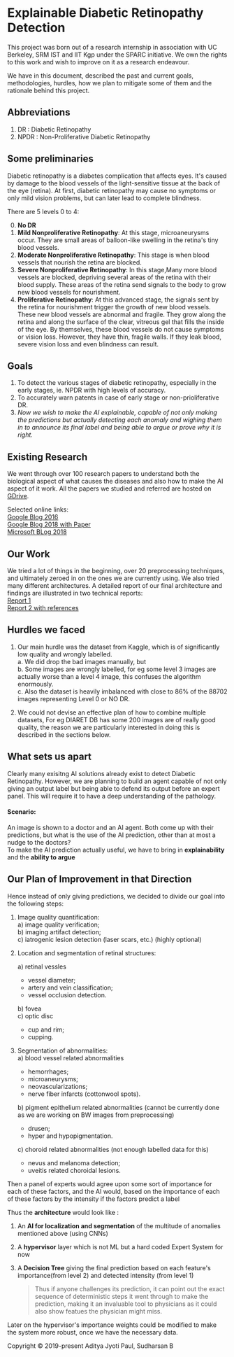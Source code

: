 # Explainable Diabetic Retinopathy Detection
This project was born out of a research internship in association with UC Berkeley, SRM IST and IIT Kgp under the SPARC initiative. We own the rights to this work and wish to improve on it as a research endeavour.     

We have in this document, described the past and current goals, methodologies, hurdles, how we plan to mitigate some of them and the rationale behind this project.

## Abbreviations
 1. DR   : Diabetic Retinopathy
 2. NPDR : Non-Proliferative Diabetic Retinopathy
 
## Some preliminaries
Diabetic retinopathy is a diabetes complication that affects eyes. It's caused by damage to the blood vessels of the light-sensitive tissue at the back of the eye (retina). At first, diabetic retinopathy may cause no symptoms or only mild vision problems, but can later lead to complete blindness.

There are 5 levels 0 to 4:    

0. **No DR**
1. **Mild Nonproliferative Retinopathy**: At this stage, microaneurysms occur. They are small areas of balloon-like swelling in the retina's tiny blood vessels.
2. **Moderate Nonproliferative Retinopathy**: This stage is when blood vessels that nourish the retina are blocked.
3. **Severe Nonproliferative Retinopathy**: In this stage,Many more blood vessels are blocked, depriving several areas of the retina with their blood supply. These areas of the retina send signals to the body to grow new blood vessels for nourishment.
4. **Proliferative Retinopathy**: At this advanced stage, the signals sent by the retina for nourishment trigger the growth of new blood vessels. These new blood vessels are abnormal and fragile. They grow along the retina and along the surface of the clear, vitreous gel that fills the inside of the eye. By themselves, these blood vessels do not cause symptoms or vision loss. However, they have thin, fragile walls. If they leak blood, severe vision loss and even blindness can result.

## Goals
1. To detect the various stages of diabetic retinopathy, especially in the early stages, ie. NPDR with high levels of accuracy. 
2. To accurately warn patents in case of early stage or non-prioliferative DR.
3. *Now we wish to make the AI explainable, capable of not only making the predictions but actually detecting each anomaly and wighing them in to announce its final label and being able to argue or prove why it is right.*


## Existing Research
We went through over 100 research papers to understand both the biological aspect of what causes the diseases and also how to make the AI aspect of it work. All the papers we studied and referred are hosted on [GDrive](https://drive.google.com/drive/folders/1w6qTQNr7eQvBS1_xEwjuw7_FdEOuVDZp?usp=sharing).       

Selected online links:     
[Google Blog 2016](https://ai.googleblog.com/2016/11/deep-learning-for-detection-of-diabetic.html)    
[Google Blog 2018 with Paper](https://ai.googleblog.com/2018/12/improving-effectiveness-of-diabetic.html)     
[Microsoft BLog 2018](https://blogs.technet.microsoft.com/machinelearning/2018/06/25/building-a-diabetic-retinopathy-prediction-application-using-azure-machine-learning/)     

## Our Work
We tried a lot of things in the beginning, over 20 preprocessing techniques, and ultimately zeroed in on the ones we are currently using. We also tried many different architectures. A detailed report of our final architecture and findings are illustrated in two technical reports:       
[Report 1](Reports/Report_1_Classification%20Stages%20of%20Diabetic%20Retinopathy%20through%20Deep%20CNN.pdf)        
[Report 2 with references](Reports/Report%20_2_Research%20Paper.pdf)


## Hurdles we faced 
1. Our main hurdle was the dataset from Kaggle, which is of significantly low quality and wrongly labelled.     
   a. We did drop the bad images manually, but     
   b. Some images are wrongly labelled, for eg some level 3 images are actually worse than a level 4 image, this confuses the algorithm enormously.       
   c. Also the dataset is heavily imbalanced with close to 86% of the 88702 images representing Level 0 or NO DR.
   
2. We could not devise an effective plan of how to combine multiple datasets, For eg DIARET DB has some 200 images are of really good quality, the reason we are particularly interested in doing this is described in the sections below.

## What sets us apart
Clearly many exisitng AI solutions already exist to detect Diabetic Retinopathy. However, we are planning to build an agent capable of not only giving an output label but being able to defend its output before an expert panel. This will require it to have a deep understanding of the pathology.

#### Scenario:
An image is shown to a doctor and an AI agent.
Both come up with their predictions, but what is the use of the AI prediction, other than at most a nudge to the doctors?    
To make the AI prediction actually useful, we have to bring in **explainability** and the **ability to argue**

## Our Plan of Improvement in that Direction

Hence instead of only giving predictions, we decided to divide our goal into the following steps:
1) Image quality quantification:     
  a) image quality verification;      
  b) imaging artifact detection;     
  c) iatrogenic lesion detection (laser scars, etc.) (highly optional)     

2) Location and segmentation of retinal structures: 

     a) retinal vessles 

     - vessel diameter;    
     - artery and vein classification;      
     - vessel occlusion detection.     

     b) fovea   
     c) optic disc  

      - cup and rim;   
      - cupping.   
3) Segmentation of abnormalities:   
    a) blood vessel related abnormalities 
  
    - hemorrhages;   
    - microaneurysms;      
    - neovascularizations;     
    - nerve fiber infarcts (cottonwool spots).     

   b) pigment epithelium related abnormalities (cannot be currently done as we are working on BW images from preprocessing)

    - drusen;    
    - hyper and hypopigmentation.    

   c) choroid related abnormalities   (not enough labelled data for this)  

    - nevus and melanoma detection;    
    - uveitis related choroidal lesions.    

Then a panel of experts would agree upon some sort of importance for each of these factors, and the AI would, based on the importance of each of these factors by the intensity if the factors predict a label

Thus the **architecture** would look like :
1. An **AI for localization and segmentation** of the multitude of anomalies mentioned above (using CNNs)
2. A **hypervisor** layer which is not ML but a hard coded Expert System for now
3. A **Decision Tree** giving the final prediction based on each feature's importance(from level 2) and detected intensity (from level 1)
    
      > Thus if anyone challenges its prediction, it can point out the exact sequence of deterministic steps it went through to make the prediction, making it an invaluable tool to physicians as it could also show featues the physician might miss. 
       
Later on the hypervisor's importance weights could be modified to make the system more robust, once we have the necessary data.

Copyright © 2019-present Aditya Jyoti Paul, Sudharsan B
